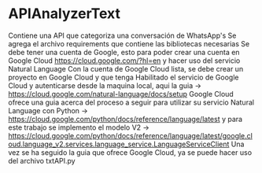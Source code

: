 # APIAnalyzerText
Contiene una API que categoriza una conversación de WhatsApp's
Se agrega el archivo requirements que contiene las bibliotecas necesarias
Se debe tener una cuenta de Google, esto para poder crear una cuenta en Google Cloud https://cloud.google.com/?hl=en y hacer uso del servicio Natural Language 
Con la cuenta de Google Cloud lista, se debe crear un proyecto en Google Cloud y que tenga Habilitado el servicio de Google Cloud y autenticarse desde la maquina local, aqui la guia -> https://cloud.google.com/natural-language/docs/setup
Google Cloud ofrece una guia acerca del proceso a seguir para utilizar su servicio Natural Language con Python -> https://cloud.google.com/python/docs/reference/language/latest 
y para este trabajo se implemento el modelo V2 -> https://cloud.google.com/python/docs/reference/language/latest/google.cloud.language_v2.services.language_service.LanguageServiceClient 
Una vez se ha seguido la guia que ofrece Google Cloud, ya se puede hacer uso del archivo txtAPI.py